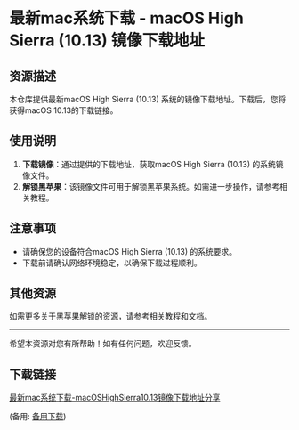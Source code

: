 # 最新mac系统下载 - macOS High Sierra (10.13) 镜像下载地址

## 资源描述

本仓库提供最新macOS High Sierra (10.13) 系统的镜像下载地址。下载后，您将获得macOS 10.13的下载链接。

## 使用说明

1. **下载镜像**：通过提供的下载地址，获取macOS High Sierra (10.13) 的系统镜像文件。
2. **解锁黑苹果**：该镜像文件可用于解锁黑苹果系统。如需进一步操作，请参考相关教程。

## 注意事项

- 请确保您的设备符合macOS High Sierra (10.13) 的系统要求。
- 下载前请确认网络环境稳定，以确保下载过程顺利。

## 其他资源

如需更多关于黑苹果解锁的资源，请参考相关教程和文档。

---

希望本资源对您有所帮助！如有任何问题，欢迎反馈。

## 下载链接
[最新mac系统下载-macOSHighSierra10.13镜像下载地址分享](https://pan.quark.cn/s/06407ebfeda6) 

(备用: [备用下载](https://pan.baidu.com/s/1wYwDMPzGE-zN3Sw7RqSmrA?pwd=80sb))
